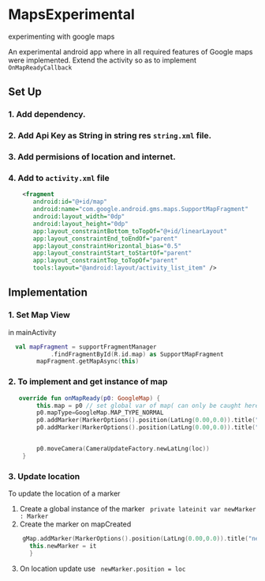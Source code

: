 # MapsExperimental
experimenting with google maps

An experimental android app where in all required features of Google maps were implemented.
Extend the activity so as to implement `OnMapReadyCallback` 

## Set Up
 ### 1. Add dependency.
 ### 2. Add Api Key as String in string res `string.xml` file.
 ### 3. Add permisions of location and internet.
 ### 4. Add to `activity.xml` file
 ```xml
     <fragment
        android:id="@+id/map"
        android:name="com.google.android.gms.maps.SupportMapFragment"
        android:layout_width="0dp"
        android:layout_height="0dp"
        app:layout_constraintBottom_toTopOf="@+id/linearLayout"
        app:layout_constraintEnd_toEndOf="parent"
        app:layout_constraintHorizontal_bias="0.5"
        app:layout_constraintStart_toStartOf="parent"
        app:layout_constraintTop_toTopOf="parent"
        tools:layout="@android:layout/activity_list_item" />
```
## Implementation
### 1. Set Map View
  in mainActivity
```kotlin
  val mapFragment = supportFragmentManager
            .findFragmentById(R.id.map) as SupportMapFragment
        mapFragment.getMapAsync(this)
```

### 2. To implement and get instance of map
```kotlin
   override fun onMapReady(p0: GoogleMap) {
        this.map = p0 // set global var of map( can only be caught here)
        p0.mapType=GoogleMap.MAP_TYPE_NORMAL
        p0.addMarker(MarkerOptions().position(LatLng(0.00,0.0)).title("my"))?.let{ this.myMarker = it} // add my marker
        p0.addMarker(MarkerOptions().position(LatLng(0.00,0.0)).title("new"))?.let{this.newMarker = it} // add test marker


        p0.moveCamera(CameraUpdateFactory.newLatLng(loc))
    }
```
### 3. Update location
 To update the location of a marker 
  1. Create a global instance of the marker ``  private lateinit var newMarker : Marker ``
  2. Create the marker on mapCreated 
  ```kotlin
      gMap.addMarker(MarkerOptions().position(LatLng(0.00,0.0)).title("new"))?.let{
        this.newMarker = it
        }
   ```
  3. On location update use ``  newMarker.position = loc ``

